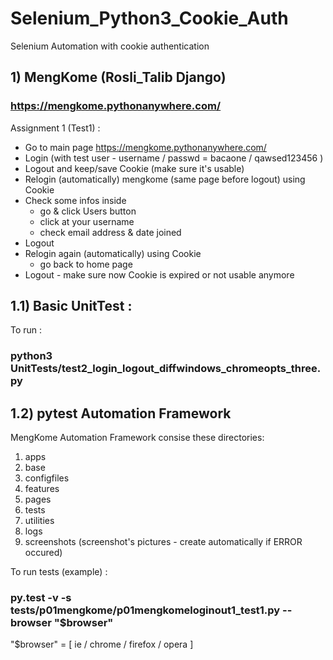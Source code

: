 # Selenium_Python3_Cookie_Auth
Selenium Automation with cookie authentication

## 1) MengKome (Rosli_Talib Django)
### https://mengkome.pythonanywhere.com/ 

Assignment 1 (Test1) :

- Go to main page https://mengkome.pythonanywhere.com/
- Login (with test user - username / passwd = bacaone / qawsed123456 )
- Logout and keep/save Cookie (make sure it's usable)
- Relogin (automatically) mengkome (same page before logout) using Cookie
- Check some infos inside 
  - go & click Users button
  - click at your username
  - check email address & date joined
- Logout
- Relogin again (automatically) using Cookie
  - go back to home page
- Logout - make sure now Cookie is expired or not usable anymore

## 1.1) Basic UnitTest :

To run :

### python3 UnitTests/test2_login_logout_diffwindows_chromeopts_three.py

## 1.2) pytest Automation Framework

MengKome Automation Framework consise these directories:

1) apps
2) base
3) configfiles
4) features
5) pages
6) tests
7) utilities
8) logs
9) screenshots (screenshot's pictures - create automatically if ERROR occured)

To run tests (example) :

### py.test -v -s tests/p01mengkome/p01mengkomeloginout1_test1.py --browser "$browser"

"$browser" = [ ie / chrome / firefox / opera ]
